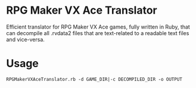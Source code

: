 # RPG Maker VX Ace Translator
Efficient translator for RPG Maker VX Ace games, fully written in Ruby, that can decompile all .rvdata2 files that are text-related to a readable text files and vice-versa.

# Usage
```RPGMakerVXAceTranslator.rb -d GAME_DIR|-c DECOMPILED_DIR -o OUTPUT```
